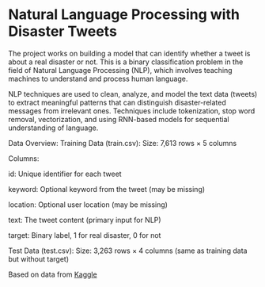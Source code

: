# Natural Language Processing with Disaster Tweets

The project works on building a model that can identify whether a tweet is about a real disaster or not. This is a binary classification problem in the field of Natural Language Processing (NLP), which involves teaching machines to understand and process human language.

NLP techniques are used to clean, analyze, and model the text data (tweets) to extract meaningful patterns that can distinguish disaster-related messages from irrelevant ones. Techniques include tokenization, stop word removal, vectorization, and using RNN-based models for sequential understanding of language.

Data Overview:
Training Data (train.csv):
Size: 7,613 rows × 5 columns

Columns:

id: Unique identifier for each tweet

keyword: Optional keyword from the tweet (may be missing)

location: Optional user location (may be missing)

text: The tweet content (primary input for NLP)

target: Binary label, 1 for real disaster, 0 for not

Test Data (test.csv):
Size: 3,263 rows × 4 columns (same as training data but without target)

Based on data from [Kaggle](https://www.kaggle.com/c/nlp-getting-started/data)
